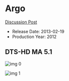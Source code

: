 # Argo

[Discussion Post](https://www.avsforum.com/threads/bass-eq-for-filtered-movies.2995212/post-58982434)

* Release Date: 2013-02-19
* Production Year: 2012

## DTS-HD MA 5.1

![img 0](http://imgur.com/7kPlZ73.jpg)

![img 1](http://imgur.com/t2CDnnG.png)

